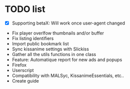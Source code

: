# TODO list
 - [x] Supporting betaX: Will work once user-agent changed
 - Fix player overlfow thumbnails and/or buffer
 - Fix listing identifiers
 - Import public bookmark list
 - Sync kissanime settings with Slickiss
 - Gather all the utils functions in one class
 - Feature: Automatique report for new ads and popups
 - Firefox
 - Userscript
 - Compatibility with MALSyc, KissanimeEssentials, etc..
 - Create guide